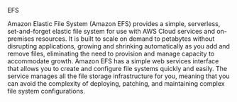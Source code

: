 EFS

Amazon Elastic File System (Amazon EFS) provides a simple, serverless, set-and-forget elastic file system for use with AWS Cloud services and on-premises resources. It is built to scale on demand to petabytes without disrupting applications, growing and shrinking automatically as you add and remove files, eliminating the need to provision and manage capacity to accommodate growth. Amazon EFS has a simple web services interface that allows you to create and configure file systems quickly and easily. The service manages all the file storage infrastructure for you, meaning that you can avoid the complexity of deploying, patching, and maintaining complex file system configurations.